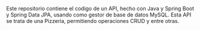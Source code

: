 Este repositorio contiene el codigo de un API, hecho con Java y Spring Boot y Spring Data JPA, usando como gestor de base de datos MySQL. 
Esta API se trata de una Pizzeria, permitiendo operaciones CRUD y entre otras.
